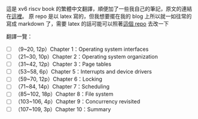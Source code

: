 這是 xv6 riscv book 的繁體中文翻譯，順便加了一些我自己的筆記，原文的連結在[這裡](https://github.com/mit-pdos/xv6-riscv-book/tree/xv6-riscv)。 原 repo 是以 latex 寫的，但我想要擺在我的 blog 上所以就一如往常的寫成 markdown 了，需要 latex 的話可能可以照著[這個 repo](https://github.com/HelloYJohn/xv6-riscv-book-zh-cn) 去改一下

翻譯一覽：

- [ ] （9~20, 12p）Chapter 1：Operating system interfaces
- [ ] （21~30, 10p）Chapter 2：Operating system organization
- [ ] （31~42, 12p）Chapter 3：Page tables
- [ ] （53~58, 6p）Chapter 5：Interrupts and device drivers
- [ ] （59~70, 12p）Chapter 6：Locking
- [ ] （71~84, 14p）Chapter 7：Scheduling
- [ ] （85~102, 18p）Chapter 8：File system
- [ ] （103~106, 4p）Chapter 9：Concurrency revisited
- [ ] （107~109, 3p）Chapter 10：Summary
